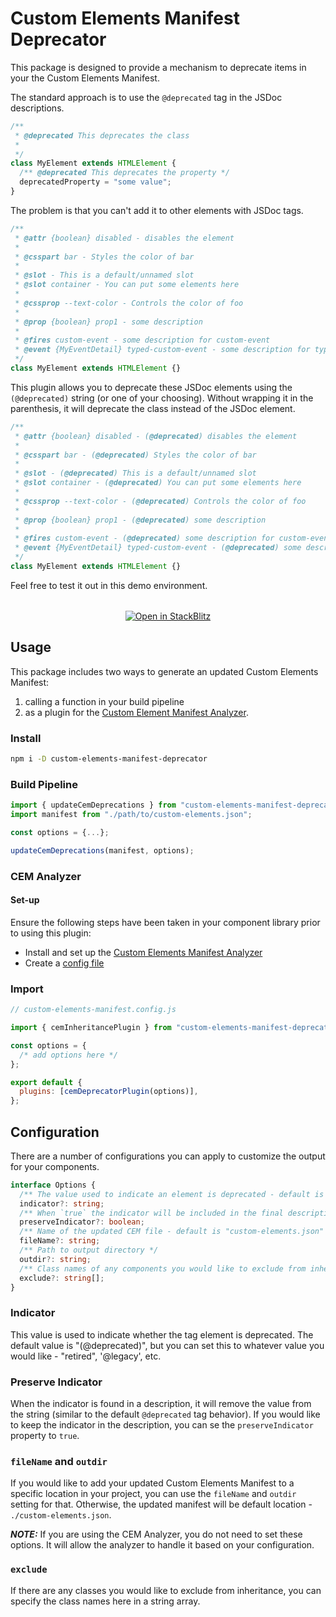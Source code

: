 # Custom Elements Manifest Deprecator

This package is designed to provide a mechanism to deprecate items in your the Custom Elements Manifest.

The standard approach is to use the `@deprecated` tag in the JSDoc descriptions.

```ts
/**
 * @deprecated This deprecates the class
 *
 */
class MyElement extends HTMLElement {
  /** @deprecated This deprecates the property */
  deprecatedProperty = "some value";
}
```

The problem is that you can't add it to other elements with JSDoc tags.

```ts
/**
 * @attr {boolean} disabled - disables the element
 *
 * @csspart bar - Styles the color of bar
 *
 * @slot - This is a default/unnamed slot
 * @slot container - You can put some elements here
 *
 * @cssprop --text-color - Controls the color of foo
 *
 * @prop {boolean} prop1 - some description
 *
 * @fires custom-event - some description for custom-event
 * @event {MyEventDetail} typed-custom-event - some description for typed-custom-event
 */
class MyElement extends HTMLElement {}
```

This plugin allows you to deprecate these JSDoc elements using the `(@deprecated)` string (or one of your choosing). Without wrapping it in the parenthesis, it will deprecate the class instead of the JSDoc element.

```ts
/**
 * @attr {boolean} disabled - (@deprecated) disables the element
 *
 * @csspart bar - (@deprecated) Styles the color of bar
 *
 * @slot - (@deprecated) This is a default/unnamed slot
 * @slot container - (@deprecated) You can put some elements here
 *
 * @cssprop --text-color - (@deprecated) Controls the color of foo
 *
 * @prop {boolean} prop1 - (@deprecated) some description
 *
 * @fires custom-event - (@deprecated) some description for custom-event
 * @event {MyEventDetail} typed-custom-event - (@deprecated) some description for typed-custom-event
 */
class MyElement extends HTMLElement {}
```

Feel free to test it out in this demo environment.

<div style="text-align: center; margin-top: 32px;">
  <a href="https://stackblitz.com/github/break-stuff/cem-tools/tree/create-cem-deprecator/packages/deprecator/demo?title='CEM Deprecator'&file=src%2Fmy-element.ts">
    <img
      alt="Open in StackBlitz"
      src="https://developer.stackblitz.com/img/open_in_stackblitz.svg"
    />
  </a>
</div>

## Usage

This package includes two ways to generate an updated Custom Elements Manifest:

1. calling a function in your build pipeline
2. as a plugin for the [Custom Element Manifest Analyzer](https://custom-elements-manifest.open-wc.org/).

### Install

```bash
npm i -D custom-elements-manifest-deprecator
```

### Build Pipeline

```js
import { updateCemDeprecations } from "custom-elements-manifest-deprecator";
import manifest from "./path/to/custom-elements.json";

const options = {...};

updateCemDeprecations(manifest, options);
```

### CEM Analyzer

#### Set-up

Ensure the following steps have been taken in your component library prior to using this plugin:

- Install and set up the [Custom Elements Manifest Analyzer](https://custom-elements-manifest.open-wc.org/analyzer/getting-started/)
- Create a [config file](https://custom-elements-manifest.open-wc.org/analyzer/config/#config-file)

### Import

```js
// custom-elements-manifest.config.js

import { cemInheritancePlugin } from "custom-elements-manifest-deprecator";

const options = {
  /* add options here */
};

export default {
  plugins: [cemDeprecatorPlugin(options)],
};
```

## Configuration

There are a number of configurations you can apply to customize the output for your components.

```ts
interface Options {
  /** The value used to indicate an element is deprecated - default is "(@deprecated)" */
  indicator?: string;
  /** When `true` the indicator will be included in the final description - default is `false` */
  preserveIndicator?: boolean;
  /** Name of the updated CEM file - default is "custom-elements.json" */
  fileName?: string;
  /** Path to output directory */
  outdir?: string;
  /** Class names of any components you would like to exclude from inheritance */
  exclude?: string[];
}
```

### Indicator

This value is used to indicate whether the tag element is deprecated. The default value is "(@deprecated)", but you can set this to whatever value you would like - "retired", '@legacy', etc.

### Preserve Indicator

When the indicator is found in a description, it will remove the value from the string (similar to the default `@deprecated` tag behavior). If you would like to keep the indicator in the description, you can se the `preserveIndicator` property to `true`.

### `fileName` and `outdir`

If you would like to add your updated Custom Elements Manifest to a specific location in your project, you can use the `fileName` and `outdir` setting for that. Otherwise, the updated manifest will be default location - `./custom-elements.json`.

**_NOTE:_** If you are using the CEM Analyzer, you do not need to set these options. It will allow the analyzer to handle it based on your configuration.

### `exclude`

If there are any classes you would like to exclude from inheritance, you can specify the class names here in a string array.
